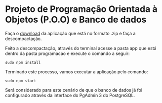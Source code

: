 # Projeto de Programação Orientada à Objetos (P.O.O) e Banco de dados

Faça o [download](https://github.com/darakaline1383/Banco_Dados/raw/master/programacao.zip) da aplicação que está no formato .zip e faça a descompactação.

Feito a descompactação, através do terminal acesse a pasta app que está dentro da pasta programacao e execute o comando a seguir:
```ssh
sudo npm install
```
Terminado este processo, vamos executar a aplicação pelo comando:
```ssh
sudo npm start
```

Será considerado para este cenário de que o banco de dados já foi configurado através da interface do PgAdmin 3 do PostgreSQL.
